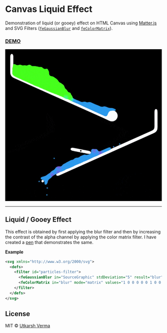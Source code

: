 # Canvas Liquid Effect

Demonstration of liquid (or gooey) effect on HTML Canvas using [Matter.js](https://github.com/liabru/matter-js) and SVG Filters ([`feGaussianBlur`](https://developer.mozilla.org/en-US/docs/Web/SVG/Element/feGaussianBlur) and [`feColorMatrix`](https://developer.mozilla.org/en-US/docs/Web/SVG/Element/feColorMatrix)).

### [DEMO](https://n3r4zzurr0.in/canvas-liquid-effect)

[
![Canvas Liquid Effect](https://raw.githubusercontent.com/n3r4zzurr0/canvas-liquid-effect/main/static/liquid.gif)](https://n3r4zzurr0.in/canvas-liquid-effect)

<hr>

## Liquid / Gooey Effect

This effect is obtained by first applying the blur filter and then by increasing the contrast of the alpha channel by applying the color matrix filter. I have created a [pen](https://codepen.io/n3r4zzurr0/pen/oNEMzOa) that demonstrates the same.

**Example**

```svg
<svg xmlns="http://www.w3.org/2000/svg">
  <defs>
    <filter id="particles-filter">
      <feGaussianBlur in="SourceGraphic" stdDeviation="5" result="blur" />
      <feColorMatrix in="blur" mode="matrix" values="1 0 0 0 0 0 1 0 0 0 0 0 1 0 0 0 0 0 15 -4" result="goo" />
    </filter>
  </defs>
</svg>
  ```

## License

MIT © [Utkarsh Verma](https://github.com/n3r4zzurr0)
